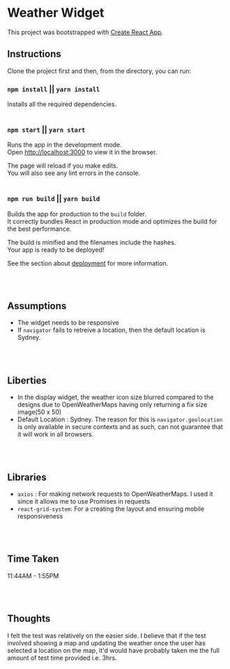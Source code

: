 # Weather Widget

This project was bootstrapped with [Create React App](https://github.com/facebook/create-react-app).

## Instructions

Clone the project first and then, from the directory, you can run:

### `npm install` || `yarn install`

Installs all the required dependencies.
<br><br>

### `npm start` || `yarn start`

Runs the app in the development mode.<br>
Open [http://localhost:3000](http://localhost:3000) to view it in the browser.

The page will reload if you make edits.<br>
You will also see any lint errors in the console.
<br><br>

### `npm run build` || `yarn build`

Builds the app for production to the `build` folder.<br>
It correctly bundles React in production mode and optimizes the build for the best performance.

The build is minified and the filenames include the hashes.<br>
Your app is ready to be deployed!

See the section about [deployment](https://facebook.github.io/create-react-app/docs/deployment) for more information.

<br><br>

## Assumptions

- The widget needs to be responsive
- If `navigator` fails to retreive a location, then the default location is Sydney.

<br><br>

## Liberties

- In the display widget, the weather icon size blurred compared to the designs due to OpenWeatherMaps having only returning a fix size image(50 x 50)
- Default Location : Sydney. The reason for this is `navigator.geolocation` is only available in secure contexts and as such, can not guarantee that it will work in all browsers.

<br><br>

## Libraries

- `axios` : For making network requests to OpenWeatherMaps. I used it since it allows me to use Promises in requests
- `react-grid-system`: For a creating the layout and ensuring mobile responsiveness

<br><br>

## Time Taken

11:44AM - 1:55PM

<br><br>

## Thoughts

I felt the test was relatively on the easier side. I believe that if the test involved showing a map and updating the weather once the user has selected a location on the map, it'd would have probably taken me the full amount of test time provided i.e. 3hrs.
